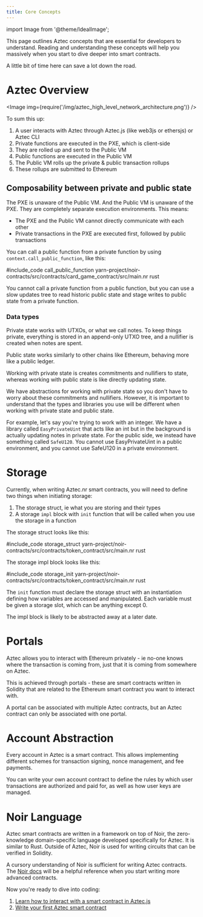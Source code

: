 ```yaml
---
title: Core Concepts
---
```


import Image from '@theme/IdealImage';

This page outlines Aztec concepts that are essential for developers to understand. Reading and understanding these concepts will help you massively when you start to dive deeper into smart contracts.

A little bit of time here can save a lot down the road.

# Aztec Overview

<Image img={require('/img/aztec_high_level_network_architecture.png')} />

To sum this up:
1. A user interacts with Aztec through Aztec.js (like web3js or ethersjs) or Aztec CLI
2. Private functions are executed in the PXE, which is client-side
3. They are rolled up and sent to the Public VM
4. Public functions are executed in the Public VM
5. The Public VM rolls up the private & public transaction rollups
6. These rollups are submitted to Ethereum

## Composability between private and public state

The PXE is unaware of the Public VM. And the Public VM is unaware of the PXE. They are completely separate execution environments. This means:

* The PXE and the Public VM cannot directly communicate with each other
* Private transactions in the PXE are executed first, followed by public transactions

You can call a public function from a private function by using `context.call_public_function`, like this:

#include_code call_public_function yarn-project/noir-contracts/src/contracts/card_game_contract/src/main.nr rust

You cannot call a private function from a public function, but you can use a
slow updates tree to read historic public state and stage writes to public state from a private function. 

### Data types

Private state works with UTXOs, or what we call notes. To keep things private, everything is stored in an append-only UTXO tree, and a nullifier is created when notes are spent.

Public state works similarly to other chains like Ethereum, behaving more like a public ledger. 

Working with private state is creates commitments and nullifiers to state, whereas working with public state is like directly updating state.

We have abstractions for working with private state so you don't have to worry about these commitments and nullifiers. However, it is important to understand that the types and libraries you use will be different when working with private state and public state.

For example, let's say you're trying to work with an integer. We have a library called `EasyPrivateUint` that acts like an int but in the background is actually updating notes in private state. For the public side, we instead have something called `SafeU120`. You cannot use EasyPrivateUint in a public environment, and you cannot use SafeU120 in a private environment.

# Storage

Currently, when writing Aztec.nr smart contracts, you will need to define two things when initiating storage:

1. The storage struct, ie what you are storing and their types
2. A storage `impl` block with `init` function that will be called when you use the storage in a function

The storage struct looks like this:

#include_code storage_struct yarn-project/noir-contracts/src/contracts/token_contract/src/main.nr rust

The storage impl block looks like this:

#include_code storage_init yarn-project/noir-contracts/src/contracts/token_contract/src/main.nr rust

The `init` function must declare the storage struct with an instantiation defining how variables are accessed and manipulated. Each variable must be given a storage slot, which can be anything except 0.

The impl block is likely to be abstracted away at a later date.

# Portals

Aztec allows you to interact with Ethereum privately - ie no-one knows where the transaction is coming from, just that it is coming from somewhere on Aztec.

This is achieved through portals - these are smart contracts written in Solidity that are related to the Ethereum smart contract you want to interact with.

A portal can be associated with multiple Aztec contracts, but an Aztec contract can only be associated with one portal. 

# Account Abstraction

Every account in Aztec is a smart contract. This allows implementing different schemes for transaction signing, nonce management, and fee payments.

You can write your own account contract to define the rules by which user transactions are authorized and paid for, as well as how user keys are managed.

# Noir Language
Aztec smart contracts are written in a framework on top of Noir, the zero-knowledge domain-specific language developed specifically for Aztec. It is similar to Rust. Outside of Aztec, Noir is used for writing circuits that can be verified in Solidity.

A cursory understanding of Noir is sufficient for writing Aztec contracts. The [Noir docs](https://noir-lang.org) will be a helpful reference when you start writing more advanced contracts.

Now you're ready to dive into coding:

1. [Learn how to interact with a smart contract in Aztec.js](./aztecjs-getting-started.md)
2. [Write your first Aztec smart contract](./aztecnr-getting-started.md)